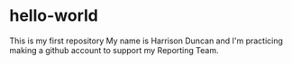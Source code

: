 # hello-world
This is my first repository
My name is Harrison Duncan and I'm practicing making a github account to support my Reporting Team.

